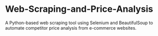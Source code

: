 # Web-Scraping-and-Price-Analysis
A Python-based web scraping tool using Selenium and BeautifulSoup to automate competitor price analysis from e-commerce websites.

